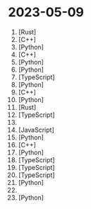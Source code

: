 # 2023-05-09

1. [](https://github.comundefined "Qdrant - Vector Database for the next generation of AI applications. Also available in the cloud https://cloud.qdrant.io/") [Rust]
2. [](https://github.comundefined "yuzu Early Access source code") [C++]
3. [](https://github.comundefined "LLM training code for MosaicML foundation models") [Python]
4. [](https://github.comundefined "Run Nintendo Switch homebrew & games on your Android device!") [C++]
5. [](https://github.comundefined "Home of StarCoder: fine-tuning & inference!") [Python]
6. [](https://github.comundefined "Generate 3D objects conditioned on text or images") [Python]
7. [](https://github.comundefined "This is a replication project for the typescript version of xtekky/gpt4free") [TypeScript]
8. [](https://github.comundefined "A GPT-empowered penetration testing tool") [Python]
9. [](https://github.comundefined "Complete Open Source and Modular solution for MMO") [C++]
10. [](https://github.comundefined "Code and documentation to train Stanford's Alpaca models, and generate the data.") [Python]
11. [](https://github.comundefined "🐢 Magical shell history") [Rust]
12. [](https://github.comundefined "") [TypeScript]
13. [](https://github.comundefined "🤖 A list of open LLMs available for commercial use.") 
14. [](https://github.comundefined "Next.js recently became the official React framework as outlined in React docs. In this course, you'll learn the most important Next.js concepts and how they fit into the React ecosystem. Finally, you'll put your skills to the test by building a modern full-stack Next 13 application.") [JavaScript]
15. [](https://github.comundefined "Background Remover lets you Remove Background from images and video using AI with a simple command line interface that is free and open source.") [Python]
16. [](https://github.comundefined "Atmosphère is a work-in-progress customized firmware for the Nintendo Switch.") [C++]
17. [](https://github.comundefined "Repo for HuaTuo (华驼), Llama-7B tuned with Chinese medical knowledge. 华驼模型仓库，基于中文医学知识的LLaMA模型指令微调") [Python]
18. [](https://github.comundefined "The first open-source browser extension wallet for Bitcoin NFTs") [TypeScript]
19. [](https://github.comundefined "带有用户管理和后台管理系统的 ChatGPT WebUI") [TypeScript]
20. [](https://github.comundefined "Your Ultimate Copilot on the Desktop. Chatbox is a desktop app for GPT-4 / GPT-3.5 (OpenAI API) that supports Windows, Mac & Linux.") [TypeScript]
21. [](https://github.comundefined "An open platform for training, serving, and evaluating large languages. Release repo for Vicuna and FastChat-T5.") [Python]
22. [](https://github.comundefined "") 
23. [](https://github.comundefined "Stable Diffusion web UI") [Python]
